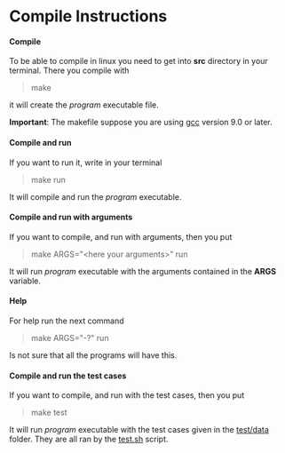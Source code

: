 # Compile Instructions

#### Compile

To be able to compile in linux you need to get into **src** directory in your terminal.
There you compile with

> make

it will create the *program* executable file.

**Important**: The makefile suppose you are using [gcc](https://gcc.gnu.org) version 9.0 or later.

#### Compile and run

If you want to run it, write in your terminal

  > make run

It will compile and run the *program* executable.

#### Compile and run with arguments

If you want to compile, and run with arguments, then you put

  > make ARGS="\<here your arguments\>" run

It will run *program* executable with the arguments contained in the **ARGS** variable.

#### Help

For help run the next command

  > make ARGS="-?" run

Is not sure that all the programs will have this.

#### Compile and run the test cases

If you want to compile, and run with the test cases, then you put

  > make test

It will run *program* executable with the test cases given in the [test/data](./test/data) folder.
They are all ran by the [test.sh](./test/test.sh) script.
